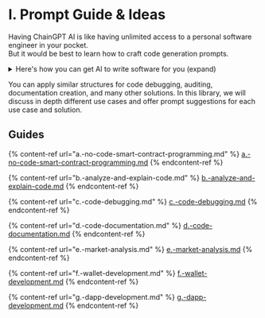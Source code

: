 # I. Prompt Guide & Ideas

Having ChainGPT AI is like having unlimited access to a personal software engineer in your pocket. \
But it would be best to learn how to craft code generation prompts.

<details>

<summary>Here's how you can get AI to write software for you (expand)</summary>

"I am building a project in <mark style="background-color:green;">Solidity</mark>. The description of the project is below:\
I want a <mark style="background-color:orange;">smart-contract for a token</mark>. Called <mark style="background-color:purple;">ChainGPT, with the symbol $GPT, total fixed supply of 10,000 tokens, and 2% tax from each transaction sent to the owner</mark> of the token. \
<mark style="background-color:red;">Your task is to provide a code</mark> with all the requests above, and no bugs.\
<mark style="background-color:blue;">In your response provide all the code with notes and explanation of each function.</mark>"

<mark style="background-color:green;">Green</mark> = Language / framework\
<mark style="background-color:orange;">Orange</mark> = Development\
<mark style="background-color:purple;">Purple</mark> = Functions\
<mark style="background-color:red;">Red</mark> = Assignment\
<mark style="background-color:blue;">Blue</mark> = Response structure

</details>

You can apply similar structures for code debugging, auditing, documentation creation, and many other solutions. In this library, we will discuss in depth different use cases and offer prompt suggestions for each use case and solution.&#x20;

## Guides

{% content-ref url="a.-no-code-smart-contract-programming.md" %}
[a.-no-code-smart-contract-programming.md](a.-no-code-smart-contract-programming.md)
{% endcontent-ref %}

{% content-ref url="b.-analyze-and-explain-code.md" %}
[b.-analyze-and-explain-code.md](b.-analyze-and-explain-code.md)
{% endcontent-ref %}

{% content-ref url="c.-code-debugging.md" %}
[c.-code-debugging.md](c.-code-debugging.md)
{% endcontent-ref %}

{% content-ref url="d.-code-documentation.md" %}
[d.-code-documentation.md](d.-code-documentation.md)
{% endcontent-ref %}

{% content-ref url="e.-market-analysis.md" %}
[e.-market-analysis.md](e.-market-analysis.md)
{% endcontent-ref %}

{% content-ref url="f.-wallet-development.md" %}
[f.-wallet-development.md](f.-wallet-development.md)
{% endcontent-ref %}

{% content-ref url="g.-dapp-development.md" %}
[g.-dapp-development.md](g.-dapp-development.md)
{% endcontent-ref %}

